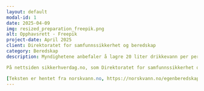 ```yaml
---
layout: default
modal-id: 1
date: 2025-04-09
img: resized_preparation_freepik.png
alt: Opphavsrett - Freepik
project-date: April 2025
client: Direktoratet for samfunnssikkerhet og beredskap
category: Beredskap
description: Myndighetene anbefaler å lagre 20 liter drikkevann per person for å dekke minimumsbehovet for en uke, dersom noe skulle skje med vannet i springen.

På nettsiden sikkerhverdag.no, som Direktoratet for samfunnssikkerhet og beredskap (DSB) står bak, finnes blant annet gode tips og råd knyttet til lagring av vann. Følger innbyggerne rådene kan vannet fint lagres i årevis, og fortsatt være trygt å drikke.

[Teksten er hentet fra norskvann.no, https://norskvann.no/egenberedskapsuka-2024-vann-i-beredskap/]
---
```

